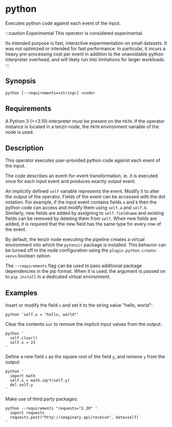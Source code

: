 # python

Executes python code against each event of the input.

:::caution Experimental
This operator is considered experimental.

Its intended purpose is fast, interactive experimentation on small datasets.
It was not optimized or intended for fast performance. In particular, it incurs
a heavy pre-processing cost per event in addition to the unavoidable python
interpreter overhead, and will likely run into limitations for larger workloads.
:::

## Synopsis

```
python [--requirements=<string>] <code>
```

## Requirements

A Python 3 (>=3.10) interpreter must be present on the `PATH`. If the operator
instance is located in a tenzir-node, the `PATH` environment variable of the
node is used.

## Description

This operator executes user-provided python code against each event of the input.

The code describes an event-for-event transformation, ie. it is executed once for
each input event and produces exactly output event.

An implicitly defined `self` variable represents the event. Modify it to alter the
output of the operator. Fields of the event can be accessed with the dot notation.
For example, if the input event contains fields `a` and `b` then the python code
can access and modify them using `self.a` and `self.b`. Similarly, new fields are
added by assigning to `self.fieldname` and existing fields can be removed by deleting
them from `self`. When new fields are added, it is required that the new field has
the same type for every row of the event.

By default, the tenzir node executing the pipeline creates a virtual environment
into which the `pytenzir` package is installed. This behavior can be turned off
in the node configuration using the `plugin.python.create-venvs` boolean option.

The `--requirements` flag can be used to pass additional package dependencies in
the pip format. When it is used, the argument is passed on to `pip install` in a
dedicated virtual environment.

## Examples

Insert or modify the field `x` and set it to the string value "hello, world":

```
python 'self.x = "hello, world"'
```

Clear the contents `out` to remove the implicit input values from the output:

```
python '
  self.clear()
  self.x = 23
'
```

Define a new field `x` as the square root of the field `y`, and remove `y` from the output:

```
python '
  import math
  self.x = math.sqrt(self.y)
  del self.y
'
```

Make use of third party packages:

```
python --requirements "requests=^2.30" '
  import requests
  requests.post("http://imaginary.api/receive", data=self)
'
```
